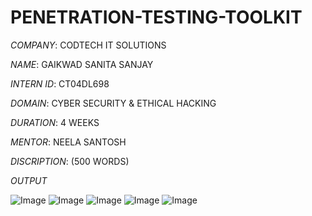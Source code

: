 # PENETRATION-TESTING-TOOLKIT

*COMPANY*: CODTECH IT SOLUTIONS

*NAME*: GAIKWAD SANITA SANJAY

*INTERN ID*: CT04DL698

*DOMAIN*: CYBER SECURITY & ETHICAL HACKING

*DURATION*: 4 WEEKS

*MENTOR*: NEELA SANTOSH

*DISCRIPTION*:  (500 WORDS)

*OUTPUT*

![Image](https://github.com/user-attachments/assets/144be05d-6f1e-48a3-9c45-02e73c64a425)
![Image](https://github.com/user-attachments/assets/73f4616c-e8c4-4665-b0e9-0f1cade24eed)
![Image](https://github.com/user-attachments/assets/13b2fe6a-44f4-42a3-b707-2ca5e50fee8c)
![Image](https://github.com/user-attachments/assets/8b39462d-4dbd-46c8-bc46-dd6ed20900f3)
![Image](https://github.com/user-attachments/assets/94c9f0e5-d95a-4cd8-85dc-2e076f8a0a7f)
